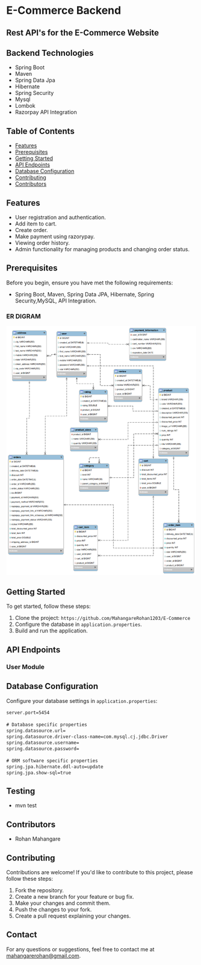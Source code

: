 # E-Commerce Backend

## Rest API's for the E-Commerce Website

## Backend Technologies

- Spring Boot
- Maven
- Spring Data Jpa
- Hibernate
- Spring Security
- Mysql
- Lombok
- Razorpay API Integration

## Table of Contents
- [Features](#features)
- [Prerequisites](#prerequisites)
- [Getting Started](#getting-started)
- [API Endpoints](#api-endpoints)
- [Database Configuration](#database-configuration)<!-- - [Testing #testing) -->
- [Contributing](#contributing)
- [Contributors](#Contributors)

## Features

- User registration and authentication.
- Add item to cart.
- Create order.
- Make payment using razorypay.
- Viewing order history.
- Admin functionality for managing products and changing order status.

## Prerequisites

Before you begin, ensure you have met the following requirements:
- Spring Boot, Maven, Spring Data JPA, Hibernate, Spring Security,MySQL, API Integration.

### ER DIGRAM
![SAFAR DIAGRAM](./Extras/ER-Diagram.png)

## Getting Started

To get started, follow these steps:
1. Clone the project: `https://github.com/MahangareRohan1203/E-Commerce`
2. Configure the database in `application.properties`.
3. Build and run the application.

## API Endpoints

### User Module

<!-- - `POST /users`: Register a new user.
- `POST /users/saveCabBooking`: Book a cab.
- `GET /users/{email}`: Retrieve user details by email.
- `GET /users`: Retrieve a list of all users.
- `PATCH /users/{email}`: Update user details by email.
- `DELETE /users/{email}`: Delete a user by email.
- `GET /users/role/{role}`: Retrieve users by role.
- `GET /users/hello`: Test endpoint for Spring Security. -->

## Database Configuration

Configure your database settings in `application.properties`:

```properties
server.port=5454

# Database specific properties
spring.datasource.url=
spring.datasource.driver-class-name=com.mysql.cj.jdbc.Driver
spring.datasource.username=
spring.datasource.password=

# ORM software specific properties
spring.jpa.hibernate.ddl-auto=update
spring.jpa.show-sql=true
```

## Testing
- mvn test

## Contributors
- Rohan Mahangare


## Contributing

Contributions are welcome! If you'd like to contribute to this project, please follow these steps:
1. Fork the repository.
2. Create a new branch for your feature or bug fix.
3. Make your changes and commit them.
4. Push the changes to your fork.
5. Create a pull request explaining your changes.


## Contact

For any questions or suggestions, feel free to contact me at mahangarerohan@gmail.com.



